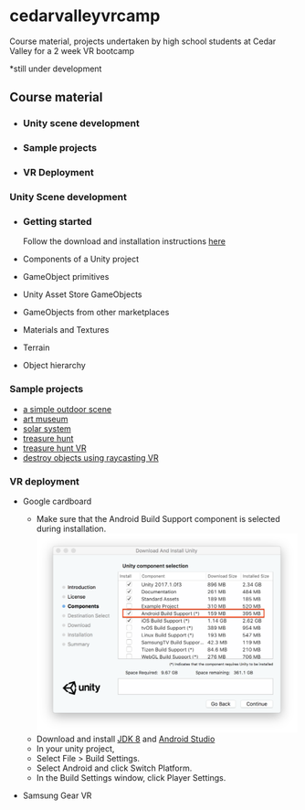 # cedarvalleyvrcamp #
Course material, projects undertaken by high school students at Cedar Valley for a 2 week VR bootcamp

*still under development

## Course material ##
  * ### Unity scene development ###
  * ### Sample projects ###
  * ### VR Deployment  ###

### Unity Scene development ###
  * ### Getting started ###
     Follow the download and installation instructions [here](https://unity3d.com/get-unity/download)
  * Components of a Unity project
     
  * GameObject primitives
  * Unity Asset Store GameObjects
  * GameObjects from other marketplaces
  * Materials and Textures
  * Terrain
  * Object hierarchy
  
### Sample projects ###
  * [a simple outdoor scene](https://github.com/saayv1/simple_outdoor_scene_unity)
  * [art museum](https://github.com/saayv1/art_museum)
  * [solar system](https://github.com/saayv1/solar_system)
  * [treasure hunt](https://github.com/saayv1/treasure_island_unity)
  * [treasure hunt VR](https://github.com/saayv1/treasure_island_vr)
  * [destroy objects using raycasting VR](https://github.com/saayv1/raycast_object_destroy)
  
### VR deployment ###
  * Google cardboard
     * Make sure that the Android Build Support component is selected during installation.
     ![alt text](https://github.com/saayv1/cedarvalleyvrcamp/blob/master/installer-android-build-support.png "Install android")
     * Download and install [JDK 8](http://www.oracle.com/technetwork/java/javase/downloads/jdk8-downloads-2133151.html) and [Android Studio](https://developer.android.com/studio/install)
     * In your unity project,
      * Select File > Build Settings.
      * Select Android and click Switch Platform.
      * In the Build Settings window, click Player Settings.
      
     
  * Samsung Gear VR


